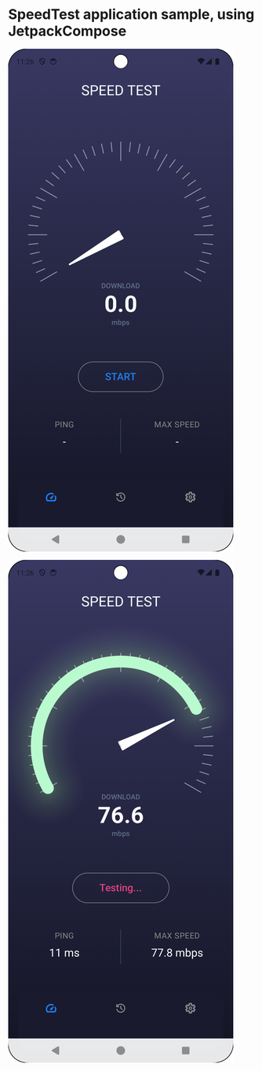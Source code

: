 

# SpeedTest application sample, using JetpackCompose


![theme_preview](https://github.com/amirdorri/speedTestApp/blob/master/app/src/main/res/drawable/first.png)

![theme_preview](https://github.com/amirdorri/speedTestApp/blob/master/app/src/main/res/drawable/second.png)
